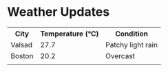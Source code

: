 # Weather Updates

<!-- WEATHER-UPDATE-START -->
<table><tr><th>City</th><th>Temperature (°C)</th><th>Condition</th></tr><tr><td>Valsad</td><td>27.7</td><td>Patchy light rain</td></tr><tr><td>Boston</td><td>20.2</td><td>Overcast</td></tr><tr><td></td><td></td><td></td></tr></table>
<!-- WEATHER-UPDATE-END -->
